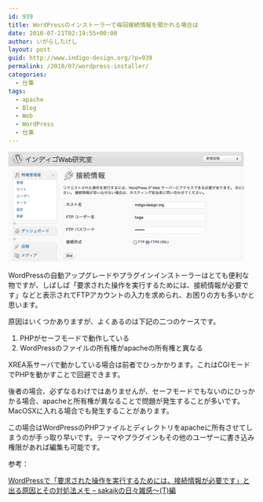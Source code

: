 ```yaml
---
id: 939
title: WordPressのインストーラーで毎回接続情報を聞かれる場合は
date: 2010-07-21T02:19:55+00:00
author: いがらしたけし
layout: post
guid: http://www.indigo-design.org/?p=939
permalink: /2010/07/wordpress-installer/
categories:
  - 仕事
tags:
  - apache
  - Blog
  - Web
  - WordPress
  - 仕事
---
```

[<img src="/wp-content/uploads/2010/07/100720_screen.gif" alt="WordPressのキャプチャ" width="480" height="224" class="alignnone size-full wp-image-945" />](/wp-content/uploads/2010/07/100720_screen.gif)

WordPressの自動アップグレードやプラグインインストーラーはとても便利な物ですが、しばしば「要求された操作を実行するためには、接続情報が必要です」などと表示されてFTPアカウントの入力を求められ、お困りの方も多いかと思います。

原因はいくつかありますが、よくあるのは下記の二つのケースです。

  1. PHPがセーフモードで動作している
  2. WordPressのファイルの所有権がapacheの所有権と異なる

XREA系サーバで動かしている場合は前者でひっかかります。これはCGIモードでPHPを動かすことで回避できます。

後者の場合、必ずなるわけではありませんが、セーフモードでもないのにひっかかる場合、apacheと所有権が異なることで問題が発生することが多いです。MacOSXに入れる場合でも発生することがあります。

この場合はWordPressのPHPファイルとディレクトリをapacheに所有させてしまうのが手っ取り早いです。テーマやプラグインもその他のユーザーに書き込み権限があれば編集も可能です。

参考：
  
[WordPressで「要求された操作を実行するためには、接続情報が必要です」と出る原因とその対処法メモ &#8211; sakaikの日々雑感～(T)編](http://d.hatena.ne.jp/sakaik/20090908/p1)
